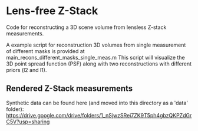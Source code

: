 # Lens-free Z-Stack

Code for reconstructing a 3D scene volume from lensless Z-stack measurements.

A example script for reconstruction 3D volumes from single measurement of different masks is provided at main_recons_different_masks_single_meas.m
This script will visualize the 3D point spread function (PSF) along with two reconstructions with different priors (l2 and l1).


## Rendered Z-Stack measurements
Synthetic data can be found here (and moved into this directory as a 'data' folder):
https://drive.google.com/drive/folders/1_nSjwzSRei7ZK9T5ph4gbzQKPZdGrC5V?usp=sharing

